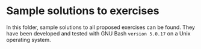 # Sample solutions to exercises

In this folder, sample solutions to all proposed exercises can be found.
They have been developed and tested with GNU Bash `version 5.0.17` on a Unix operating system.
